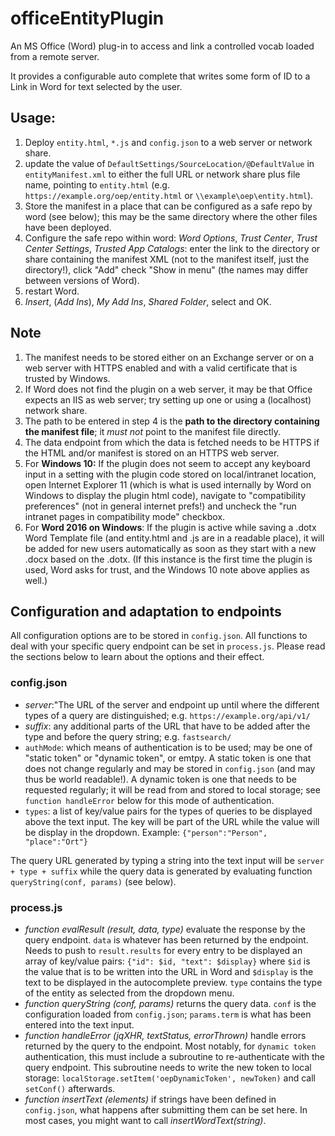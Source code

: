 # officeEntityPlugin
An MS Office (Word) plug-in to access and link a controlled vocab loaded from a remote server.

It provides a configurable auto complete that writes some form of ID to a Link in Word for text selected by the user.

## Usage:

1. Deploy `entity.html`, `*.js` and `config.json` to a web server or network share.
1. update the value of `DefaultSettings/SourceLocation/@DefaultValue` in `entityManifest.xml` to either the full URL or network share plus file name, pointing to `entity.html` (e.g. `https://example.org/oep/entity.html` or `\\example\oep\entity.html`).
2. Store the manifest in a place that can be configured as a safe repo by word (see below); this may be the same directory where the other files have been deployed.
2. Configure the safe repo within word:
    *Word Options*, *Trust Center*, *Trust Center Settings*, *Trusted App Catalogs*:
    enter the link to the directory or share containing the manifest XML (not to the manifest itself, just the directory!), click "Add"
    check "Show in menu" (the names may differ between versions of Word).
3. restart Word.
3. *Insert*, (*Add Ins*), *My Add Ins*, *Shared Folder*, select and OK.

## Note

1. The manifest needs to be stored either on an Exchange server or on a web server with HTTPS enabled and with a valid certificate that is trusted by Windows.
1. If Word does not find the plugin on a web server, it may be that Office expects an IIS as web server; try setting up one or using a (localhost) network share.
1. The path to be entered in step 4 is the __path to the directory containing the manifest file__; it *must not* point to the manifest file directly.
1. The data endpoint from which the data is fetched needs to be HTTPS if the HTML and/or manifest is stored on an HTTPS web server.
1. For **Windows 10:** If the plugin does not seem to accept any keyboard input in a setting with the plugin code stored on local/intranet location, open Internet Explorer 11 (which is what is used internally by Word on Windows to display the plugin html code), navigate to "compatibility preferences" (not in general internet prefs!) and uncheck the "run intranet pages in compatibility mode" checkbox.
1. For **Word 2016 on Windows**: If the plugin is active while saving a .dotx Word Template file (and entity.html and .js are in a readable place), it will be added for new users automatically as soon as they start with a new .docx based on the .dotx. (If this instance is the first time the plugin is used, Word asks for trust, and the Windows 10 note above applies as well.)

## Configuration and adaptation to endpoints

All configuration options are to be stored in `config.json`. All functions to deal with your specific query endpoint can
be set in `process.js`. Please read the sections below to learn about the options and their effect.

### config.json

* *server*:"The URL of the server and endpoint up until where the different types of a query are distinguished; e.g.
  `https://example.org/api/v1/`
* *suffix*: any additional parts of the URL that have to be added after the type and before the query string; e.g.
  `fastsearch/`
* `authMode`: which means of authentication is to be used; may be one of "static token" or "dynamic token", or emtpy.
  A static token is one that does not change regularly and may be stored in `config.json` (and may thus be world
  readable!). A dynamic token is one that needs to be requested regularly; it will be read from and stored to local
  storage; see `function handleError` below for this mode of authentication.
* `types`: a list of key/value pairs for the types of queries to be displayed above the text input. The key will be part
  of the URL while the value will be display in the dropdown. Example: `{"person":"Person", "place":"Ort"}`

The query URL generated by typing a string into the text input will be `server + type + suffix` while the query data is
generated by evaluating function `queryString(conf, params)` (see below).

### process.js

* *function evalResult (result, data, type)* evaluate the response by the query endpoint. `data` is whatever has been returned
  by the endpoint. Needs to push to `result.results` for every entry to be displayed an array of key/value pairs:
  `{"id": $id, "text": $display}` where `$id` is the value that is to be written into the URL in Word and `$display` is
  the text to be displayed in the autocomplete preview. `type` contains the type of the entity as selected from the
  dropdown menu.
* *function queryString (conf, params)* returns the query data. `conf` is the configuration loaded from `config.json`;
  `params.term` is what has been entered into the text input.
* *function handleError (jqXHR, textStatus, errorThrown)* handle errors returned by the query to the endpoint. Most
  notably, for `dynamic token` authentication, this must include a subroutine to re-authenticate with the query endpoint.
  This subroutine needs to write the new token to local storage: `localStorage.setItem('oepDynamicToken', newToken)`
  and call `setConf()` afterwards.
* *function insertText (elements)* if strings have been defined in `config.json`, what happens after submitting them can be
  set here. In most cases, you might want to call *insertWordText(string)*.
